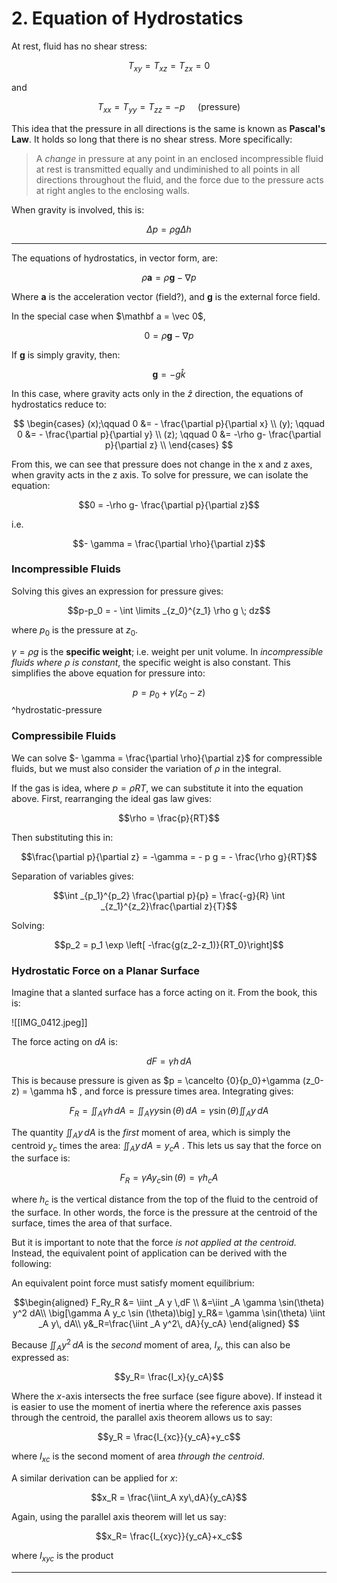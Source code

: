 # 2. Equation of Hydrostatics



At rest, fluid has no shear stress:

$$T_{xy}=T_{xz}=T_{zx}=0$$

and 

$$T_{xx}=T_{yy}=T_{zz}=-p \quad \text{ (pressure)}$$


This idea that the pressure in all directions is the same is known as **Pascal's Law**. It holds so long that there is no shear stress. More specifically:

> A *change* in pressure at any point in an enclosed incompressible fluid at rest is transmitted equally and undiminished to all points in all directions throughout the fluid, and the force due to the pressure acts at right angles to the enclosing walls.

When gravity is involved, this is:

$$\Delta p = \rho g \Delta h$$

--- 

The equations of hydrostatics, in vector form, are:

$$
\rho \mathbf a = \rho \mathbf g - \nabla p
$$

Where $\mathbf a$ is the acceleration vector (field?), and $\mathbf g$ is the external force field. 

In the special case when $\mathbf a = \vec 0$, 

$$0 = \rho \mathbf g - \nabla p$$


If $\mathbf g$ is simply gravity, then:

$$\mathbf  g = -g \hat k$$


In this case, where gravity acts only in the $\hat z$ direction, the equations of hydrostatics reduce to:

$$
\begin{cases}
(x);\qquad 0 &= - \frac{\partial p}{\partial x} \\ 
(y); \qquad 0 &= - \frac{\partial p}{\partial y} \\
(z); \qquad 0 &= -\rho g- \frac{\partial p}{\partial z} \\
\end{cases}
$$

From this, we can see that pressure does not change in the x and z axes, when gravity acts in the z axis. To solve for pressure, we can isolate the equation:

$$0 = -\rho g- \frac{\partial p}{\partial z}$$

i.e.

$$- \gamma = \frac{\partial \rho}{\partial z}$$

### Incompressible Fluids

Solving this gives an expression for pressure gives:

$$p-p_0 = - \int \limits _{z_0}^{z_1} \rho g \; dz$$

where $p_0$ is the pressure at $z_0$. 

$\gamma = \rho g$  is the **specific weight**; i.e. weight per unit volume. In *incompressible fluids where $\rho$ is constant*, the specific weight is also constant. This simplifies the above equation for pressure into:

$$p = p_0 + \gamma (z_0 - z)$$
^hydrostatic-pressure
### Compressibile Fluids

We can solve $- \gamma = \frac{\partial \rho}{\partial z}$ for compressible fluids, but we must also consider the variation of $\rho$ in the integral. 

If the gas is idea, where $p = \rho R T$, we can substitute it into the equation above. First, rearranging the ideal gas law gives:

$$\rho = \frac{p}{RT}$$

Then substituting this in:

$$\frac{\partial p}{\partial z} = -\gamma = - p g = - \frac{\rho g}{RT}$$

Separation of variables gives:

$$\int _{p_1}^{p_2} \frac{\partial p}{p} = \frac{-g}{R} \int _{z_1}^{z_2}\frac{\partial z}{T}$$

Solving:

$$p_2 = p_1 \exp \left[ -\frac{g(z_2-z_1)}{RT_0}\right]$$
### Hydrostatic Force on a Planar Surface

Imagine that a slanted surface has a force acting on it. From the book, this is:

![[IMG_0412.jpeg]]


The force acting on $dA$ is:

$$dF = \gamma h \,dA$$

This is because pressure is given as $p = \cancelto {0}{p_0}+\gamma (z_0-z) = \gamma h$ , and force is pressure times area.  Integrating gives:

$$F_R = \iint_A \gamma h \, dA = \iint_A \gamma y \sin (\theta ) \, dA = \gamma \sin (\theta) \iint _Ay \, dA $$

The quantity $\iint _A y\,dA$ is the *first* moment of area, which is simply the centroid $y_c$ times the area: $\iint _A y\,dA = y_cA$ . This lets us say that the force on the surface is:

$$F_R= \gamma A y_c \sin (\theta) = \gamma h_c A$$

where $h_c$ is the vertical distance from the top of the fluid to the centroid of the surface. In other words, the force is the pressure at the centroid of the surface, times the area of that surface.

But it is important to note that the force *is not applied at the centroid.* Instead, the equivalent point of application can be derived with the following:

An equivalent point force must satisfy moment equilibrium:

$$\begin{aligned}
F_Ry_R &= \iint _A y \,dF \\
 &=\iint _A \gamma \sin(\theta) y^2  dA\\
\big[\gamma A y_c \sin (\theta)\big] y_R&= \gamma \sin(\theta) \iint _A y\, dA\\
y&_R=\frac{\iint _A y^2\, dA}{y_cA}
\end{aligned}
$$

Because $\iint_A y^2\,dA$ is the *second* moment of area, $I_x$, this can also be expressed as:

$$y_R= \frac{I_x}{y_cA}$$

Where the $x$-axis intersects the free surface (see figure above). If instead it is easier to use the moment of inertia where the reference axis passes through the centroid, the parallel axis theorem allows us to say:

$$y_R = \frac{I_{xc}}{y_cA}+y_c$$

where $I_{xc}$ is the second moment of area *through the centroid*.

A similar derivation can be applied for $x$:

$$x_R = \frac{\iint_A xy\,dA}{y_cA}$$

Again, using the parallel axis theorem will let us say:

$$x_R= \frac{I_{xyc}}{y_cA}+x_c$$

where $I_{xyc}$ is the product










--- 



